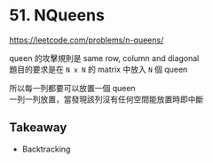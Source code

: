 # 51. NQueens

<https://leetcode.com/problems/n-queens/>

queen 的攻擊規則是 same row, column and diagonal  
題目的要求是在 `N x N` 的 matrix 中放入 `N` 個 queen

所以每一列都要可以放置一個 queen  
一列一列放置，當發現該列沒有任何空間能放置時即中斷

## Takeaway

- Backtracking
